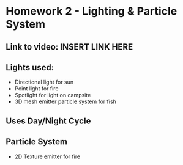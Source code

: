 # Homework 2 - Lighting & Particle System
## Link to video: INSERT LINK HERE
## Lights used:
 - Directional light for sun
 - Point light for fire
 - Spotlight for light on campsite
 - 3D mesh emitter particle system for fish
## Uses Day/Night Cycle
## Particle System
 - 2D Texture emitter for fire
